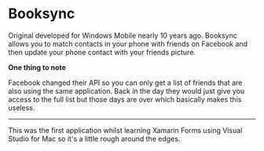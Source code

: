 # Booksync

Original developed for Windows Mobile nearly 10 years ago.
Booksync allows you to match contacts in your phone with friends on Facebook and then update your phone contact with your friends picture.

__One thing to note__

Facebook changed their API so you can only get a list of friends that are also using the same application.
Back in the day they would just give you access to the full list but those days are over which basically makes this useless.

***

This was the first application whilst learning Xamarin Forms using Visual Studio for Mac so it's a little rough around the edges.
